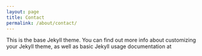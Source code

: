 ```yaml
---
layout: page
title: Contact
permalink: /about/contact/
---
```


This is the base Jekyll theme. You can find out more info about customizing your Jekyll theme, as well as basic Jekyll usage documentation at 
